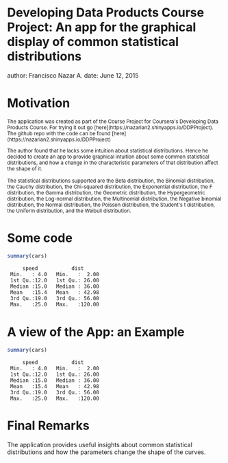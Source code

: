Developing Data Products Course Project: An app for the graphical display of common statistical distributions
========================================================
author: Francisco Nazar A. 
date: June 12, 2015

Motivation
========================================================
<small>
The application was created as part of the Course Project for Coursera's Developing Data Products Course. For trying it out go [here](https://nazarian2.shinyapps.io/DDPProject). The github repo with the code can be found [here](https://nazarian2.shinyapps.io/DDPProject)

The author found that he lacks some intuition about statistical distributions. Hence he decided to create an app to provide graphical intuition about some common statistical distributions, and how a change in the characteristic parameters of that distribution affect the shape of it. 

The statistical distributions supported are the Beta distribution, the Binomial distribution, the Cauchy distribution, the Chi-squared distribution, the Exponential distribution, the F distribution, the Gamma distribution, the Geometric distribution, the Hypergeometric distribution, the Log-normal distribution, the Multinomial distribution, the Negative binomial distribution, the Normal distribution, the Poisson distribution, the Student's t distribution, the Uniform distribution, and the Weibull distribution. 
</small>

Some code
========================================================


```r
summary(cars)
```

```
     speed           dist       
 Min.   : 4.0   Min.   :  2.00  
 1st Qu.:12.0   1st Qu.: 26.00  
 Median :15.0   Median : 36.00  
 Mean   :15.4   Mean   : 42.98  
 3rd Qu.:19.0   3rd Qu.: 56.00  
 Max.   :25.0   Max.   :120.00  
```


A view of the App: an Example
========================================================


```r
summary(cars)
```

```
     speed           dist       
 Min.   : 4.0   Min.   :  2.00  
 1st Qu.:12.0   1st Qu.: 26.00  
 Median :15.0   Median : 36.00  
 Mean   :15.4   Mean   : 42.98  
 3rd Qu.:19.0   3rd Qu.: 56.00  
 Max.   :25.0   Max.   :120.00  
```


Final Remarks
========================================================

The application provides useful insights about common statistical distributions and how the parameters change the shape of the curves. 

